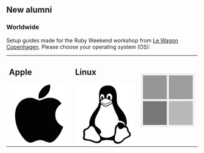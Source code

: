 ## New alumni

### Worldwide

Setup guides made for the Ruby Weekend workshop from [Le Wagon Copenhagen](https://www.lewagon.com/copenhagen). Please choose your operating system (OS):

<table>
  <tr>
    <td>
      <h2>Apple</h2>
      <a href="SetupMacOS.md">
        <img src="images/apple.png" alt="OSX" />
      </a>
    </td>
    <td>
      <h2>Linux</h2>
      <a href="SetupLinux.md">
        <img src="images/linux.png" alt="Ubuntu" />
      </a>
    </td>
    <td>
      <a href="SetupWindows.md">
        <img src="images/windows.png" alt="Windows">
      </a>
    </td>
  </tr>
</table>
